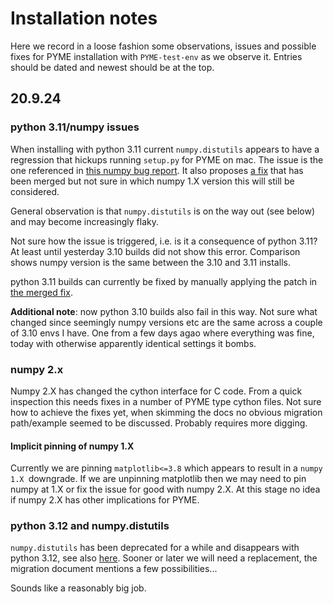 # Installation notes

Here we record in a loose fashion some observations, issues and possible fixes for PYME installation with `PYME-test-env` as we observe it. Entries should be dated and newest should be at the top.

## 20.9.24

### python 3.11/numpy issues

When installing with python 3.11 current `numpy.distutils` appears to have a regression that hickups running `setup.py` for PYME on mac. The issue is the one referenced in [this numpy bug report](https://github.com/numpy/numpy/issues/27405). It also proposes [a fix](https://github.com/numpy/numpy/pull/27406) that has been merged but not sure in which numpy 1.X version this will still be considered.

General observation is that `numpy.distutils` is on the way out (see below) and may become increasingly flaky.

Not sure how the issue is triggered, i.e. is it a consequence of python 3.11? At least until yesterday 3.10 builds did not show this error. Comparison shows numpy version is the same between the 3.10 and 3.11 installs.

python 3.11 builds can currently be fixed by manually applying the patch in [the merged fix](https://github.com/numpy/numpy/pull/27406).

**Additional note**: now python 3.10 builds also fail in this way. Not sure what changed since seemingly numpy versions etc are the same across a couple of 3.10 envs I have. One from a few days agao where everything was fine, today with otherwise apparently identical settings it bombs.

### numpy 2.x

Numpy 2.X has changed the cython interface for C code. From a quick inspection this needs fixes in a number of PYME type cython files. Not sure how to achieve the fixes yet, when skimming the docs no obvious migration path/example seemed to be discussed. Probably requires more digging.

#### Implicit pinning of numpy 1.X

Currently we are pinning `matplotlib<=3.8` which appears to result in a `numpy 1.X `downgrade. If we are unpinning matplotlib then we may need to pin numpy at 1.X or fix the issue for good with numpy 2.X. At this stage no idea if numpy 2.X has other implications for PYME.

### python 3.12 and numpy.distutils

`numpy.distutils` has been deprecated for a while and disappears with python 3.12, see also [here](https://numpy.org/doc/stable/reference/distutils_status_migration.html). Sooner or later we will need a replacement, the migration document mentions a few possibilities...

Sounds like a reasonably big job.

